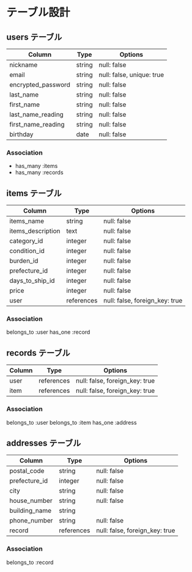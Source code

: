 # テーブル設計

## users テーブル

| Column             | Type    | Options                   |
| ------------------ | ------- | ------------------------- |
| nickname           | string  | null: false               |
| email              | string  | null: false, unique: true |
| encrypted_password | string  | null: false               |
| last_name          | string  | null: false               |
| first_name         | string  | null: false               |
| last_name_reading  | string  | null: false               |
| first_name_reading | string  | null: false               |
| birthday           | date    | null: false               |

### Association

- has_many :items
- has_many :records

## items テーブル

| Column            | Type       | Options                        |
| ----------------- | ---------- | ------------------------------ |
| items_name        | string     | null: false                    |
| items_description | text       | null: false                    |
| category_id       | integer    | null: false                    |
| condition_id      | integer    | null: false                    |
| burden_id         | integer    | null: false                    |
| prefecture_id     | integer    | null: false                    |
| days_to_ship_id   | integer    | null: false                    |
| price             | integer    | null: false                    |
| user              | references | null: false, foreign_key: true |

### Association

belongs_to :user
has_one :record

## records テーブル

| Column    | Type       | Options                        |
| --------- | ---------- | ------------------------------ |
| user      | references | null: false, foreign_key: true |
| item      | references | null: false, foreign_key: true |

### Association

belongs_to :user
belongs_to :item
has_one :address

## addresses テーブル

| Column        | Type       | Options                        |
| ------------- | ---------- | -------------------------------|
| postal_code   | string     | null: false                    |
| prefecture_id | integer    | null: false                    |
| city          | string     | null: false                    |
| house_number  | string     | null: false                    |
| building_name | string     |                                |
| phone_number  | string     | null: false                    |
| record        | references | null: false, foreign_key: true |

### Association

belongs_to :record
